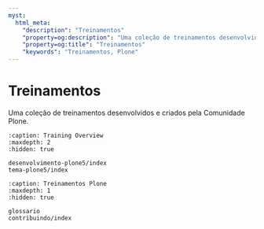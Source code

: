 ```yaml
---
myst:
  html_meta:
    "description": "Treinamentos"
    "property=og:description": "Uma coleção de treinamentos desenvolvidos e criados pela Comunidade Plone."
    "property=og:title": "Treinamentos"
    "keywords": "Treinamentos, Plone"
---
```


# Treinamentos

Uma coleção de treinamentos desenvolvidos e criados pela Comunidade Plone.

```{toctree}
:caption: Training Overview
:maxdepth: 2
:hidden: true

desenvolvimento-plone5/index
tema-plone5/index

```

```{toctree}
:caption: Treinamentos Plone
:maxdepth: 1
:hidden: true

glossario
contribuindo/index
```